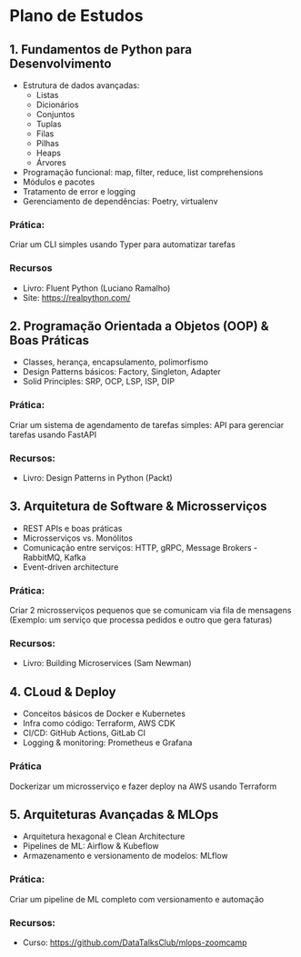 # Plano de Estudos

## 1. Fundamentos de Python para Desenvolvimento
- Estrutura de dados avançadas: 
    - Listas
    - Dicionários
    - Conjuntos
    - Tuplas
    - Filas
    - Pilhas
    - Heaps 
    - Árvores
- Programação funcional: map, filter, reduce, list comprehensions
- Módulos e pacotes
- Tratamento de error e logging
- Gerenciamento de dependências: Poetry, virtualenv

### Prática:
Criar um CLI simples usando Typer para automatizar tarefas

### Recursos
- Livro: Fluent Python (Luciano Ramalho)
- Site: https://realpython.com/

## 2. Programação Orientada a Objetos (OOP) & Boas Práticas
- Classes, herança, encapsulamento, polimorfismo
- Design Patterns básicos: Factory, Singleton, Adapter
- Solid Principles: SRP, OCP, LSP, ISP, DIP

### Prática:
Criar um sistema de agendamento de tarefas simples: API para gerenciar tarefas usando FastAPI

### Recursos:
- Livro: Design Patterns in Python (Packt)

## 3. Arquitetura de Software & Microsserviços
- REST APIs e boas práticas
- Microsserviços vs. Monólitos
- Comunicação entre serviços: HTTP, gRPC, Message Brokers - RabbitMQ, Kafka
- Event-driven architecture

### Prática:
Criar 2 microsserviços pequenos que se comunicam via fila de mensagens (Exemplo: um serviço que processa pedidos e outro que gera faturas)

### Recursos:
- Livro: Building Microservices (Sam Newman)

## 4. CLoud & Deploy
- Conceitos básicos de Docker e Kubernetes
- Infra como código: Terraform, AWS CDK
- CI/CD: GitHub Actions, GitLab CI
- Logging & monitoring: Prometheus e Grafana

### Prática
Dockerizar um microsserviço e fazer deploy na AWS usando Terraform

## 5. Arquiteturas Avançadas & MLOps
- Arquitetura hexagonal e Clean Architecture
- Pipelines de ML: Airflow & Kubeflow
- Armazenamento e versionamento de modelos: MLflow

### Prática:
Criar um pipeline de ML completo com versionamento e automação

### Recursos:
- Curso: https://github.com/DataTalksClub/mlops-zoomcamp